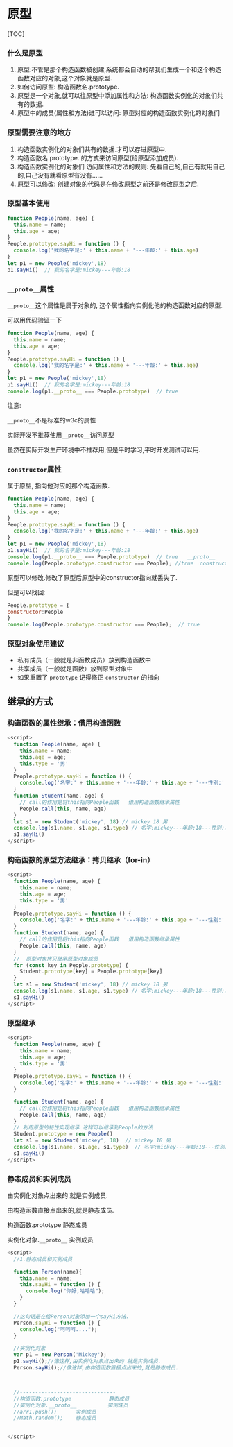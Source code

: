 # 原型
[TOC]
### 什么是原型
1. 原型:不管是那个构造函数被创建,系统都会自动的帮我们生成一个和这个构造函数对应的对象,这个对象就是原型.
2. 如何访问原型: 构造函数名.prototype.
3. 原型是一个对象,就可以往原型中添加属性和方法: 构造函数实例化的对象们共有的数据.
4. 原型中的成员(属性和方法)谁可以访问: 原型对应的构造函数实例化的对象们

### 原型需要注意的地方
1. 构造函数实例化的对象们共有的数据.才可以存进原型中.
1. 构造函数名.prototype. 的方式来访问原型(给原型添加成员).
1. 构造函数实例化的对象们 访问属性和方法的规则: 先看自己的,自己有就用自己的,自己没有就看原型有没有......
1. 原型可以修改: 创建对象的代码是在修改原型之前还是修改原型之后.

### 原型基本使用

```javascript
function People(name, age) {
  this.name = name;
  this.age = age;
}
People.prototype.sayHi = function () {
  console.log('我的名字是:' + this.name + '---年龄:' + this.age)
}
let p1 = new People('mickey',18)
p1.sayHi()  // 我的名字是:mickey---年龄:18
```

### `__proto__`属性 

`__proto__`这个属性是属于对象的, 这个属性指向实例化他的构造函数对应的原型. 

可以用代码验证一下  

```javascript
function People(name, age) {
  this.name = name;
  this.age = age;
}
People.prototype.sayHi = function () {
  console.log('我的名字是:' + this.name + '---年龄:' + this.age)
}
let p1 = new People('mickey',18)
p1.sayHi()  // 我的名字是:mickey---年龄:18
console.log(p1.__proto__ === People.prototype)  // true
```

注意: 

`__proto__`不是标准的w3c的属性 

实际开发不推荐使用`__proto__`访问原型 

虽然在实际开发生产环境中不推荐用,但是平时学习,平时开发测试可以用. 

### `constructor`属性

属于原型, 指向他对应的那个构造函数. 

```javascript
function People(name, age) {
  this.name = name;
  this.age = age;
}
People.prototype.sayHi = function () {
  console.log('我的名字是:' + this.name + '---年龄:' + this.age)
}
let p1 = new People('mickey',18)
p1.sayHi()  // 我的名字是:mickey---年龄:18
console.log(p1.__proto__ === People.prototype)  // true   __proto__
console.log(People.prototype.constructor === People); //true  constructor
```

原型可以修改.修改了原型后原型中的constructor指向就丢失了. 

但是可以找回:

```javascript
People.prototype = {
constructor:People
}
console.log(People.prototype.constructor === People);  // true
```

### 原型对象使用建议

- 私有成员（一般就是非函数成员）放到构造函数中
- 共享成员（一般就是函数）放到原型对象中
- 如果重置了 `prototype` 记得修正 `constructor` 的指向

## 继承的方式

### 构造函数的属性继承：借用构造函数

```javascript
<script>
  function People(name, age) {
    this.name = name;
    this.age = age;
    this.type = '男'
  }
  People.prototype.sayHi = function () {
    console.log('名字:' + this.name + '---年龄:' + this.age + '---性别:' + this.type)
  }
  function Student(name, age) {
    // call的作用是将this指向People函数   借用构造函数继承属性
    People.call(this, name, age)
  }
  let s1 = new Student('mickey', 18) // mickey 18 男
  console.log(s1.name, s1.age, s1.type) // 名字:mickey---年龄:18---性别:男
  s1.sayHi()
</script>
```

### 构造函数的原型方法继承：拷贝继承（for-in）

```javascript
<script>
  function People(name, age) {
    this.name = name;
    this.age = age;
    this.type = '男'
  }
  People.prototype.sayHi = function () {
    console.log('名字:' + this.name + '---年龄:' + this.age + '---性别:' + this.type)
  }
  function Student(name, age) {
    // call的作用是将this指向People函数   借用构造函数继承属性
    People.call(this, name, age)
  }
  //  原型对象拷贝继承原型对象成员
  for (const key in People.prototype) {
    Student.prototype[key] = People.prototype[key]
  }
  let s1 = new Student('mickey', 18) // mickey 18 男
  console.log(s1.name, s1.age, s1.type) // 名字:mickey---年龄:18---性别:男
  s1.sayHi()
</script>
```

### 原型继承

```javascript
<script>
  function People(name, age) {
    this.name = name;
    this.age = age;
    this.type = '男'
  }
  People.prototype.sayHi = function () {
    console.log('名字:' + this.name + '---年龄:' + this.age + '---性别:' + this.type)
  }

  function Student(name, age) {
    // call的作用是将this指向People函数   借用构造函数继承属性
    People.call(this, name, age)
  }
  // 利用原型的特性实现继承 这样可以继承到People的方法
  Student.prototype = new People()
  let s1 = new Student('mickey', 18)  // mickey 18 男
  console.log(s1.name, s1.age, s1.type)  // 名字:mickey---年龄:18---性别:男
  s1.sayHi()
</script>
```

### 静态成员和实例成员 

由实例化对象点出来的 就是实例成员. 

由构造函数直接点出来的,就是静态成员. 

构造函数.prototype              静态成员 

实例化对象.`__proto__`         实例成员 

```javascript
<script>
  //1.静态成员和实例成员

  function Person(name){
    this.name = name;
    this.sayHi = function () {
      console.log("你好,哈哈哈");
    }
  }

  //这句话是在给Person对象添加一个sayHi方法.
  Person.sayHi = function () {
    console.log("呵呵呵....");
  }

  //实例化对象
  var p1 = new Person('Mickey');
  p1.sayHi();//像这样,由实例化对象点出来的 就是实例成员.
  Person.sayHi();//像这样,由构造函数直接点出来的,就是静态成员.



  //-------------------------------
  //构造函数.prototype            静态成员
  //实例化对象.__proto__          实例成员
  //arr1.push();      实例成员
  //Math.random();    静态成员


</script>
```



